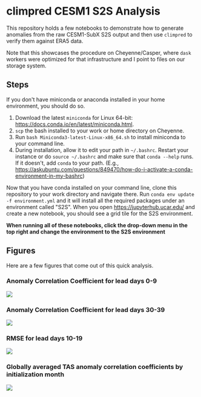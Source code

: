 # climpred CESM1 S2S Analysis

This repository holds a few notebooks to demonstrate how to generate anomalies from the raw CESM1-SubX S2S output and then use `climpred` to verify them against ERA5 data. 

Note that this showcases the procedure on Cheyenne/Casper, where `dask` workers were optimized for that infrastructure and I point to files on our storage system.

## Steps

If you don't have miniconda or anaconda installed in your home environment, you should do so.

1. Download the latest `miniconda` for Linux 64-bit: https://docs.conda.io/en/latest/miniconda.html.
2. `scp` the bash installed to your work or home directory on Cheyenne.
3. Run `bash Miniconda3-latest-Linux-x86_64.sh` to install miniconda to your command line.
4. During installation, allow it to edit your path in `~/.bashrc`. Restart your instance or do `source ~/.bashrc` and make sure that `conda --help` runs. If it doesn't, add `conda` to your path. (E.g., https://askubuntu.com/questions/849470/how-do-i-activate-a-conda-environment-in-my-bashrc)

Now that you have conda installed on your command line, clone this repository to your work directory and navigate there. Run `conda env update -f environment.yml` and it will install all the required packages under an environment called "S2S". When you open https://jupyterhub.ucar.edu/ and create a new notebook, you should see a grid tile for the S2S environment.

**When running all of these notebooks, click the drop-down menu in the top right and change the environment to the S2S environment**

## Figures

Here are a few figures that come out of this quick analysis.

### Anomaly Correlation Coefficient for lead days 0-9

![](https://i.imgur.com/ObiLmKg.png)

### Anomaly Correlation Coefficient for lead days 30-39

![](https://i.imgur.com/LGrGfZj.png)

### RMSE for lead days 10-19

![](https://i.imgur.com/ymE53yp.png)

### Globally averaged TAS anomaly correlation coefficients by initialization month

![](https://i.imgur.com/ZcAF5X3.png)
